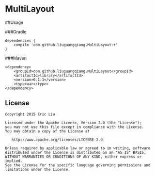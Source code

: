 MultiLayout
===========

##Usage

###Gradle
```
dependencies {
   	compile 'com.github.liuguangqiang.MultiLayout:+'
}
```

###Maven
```
<dependency>
  	<groupId>com.github.liuguangqiang.MultiLayout</groupId>
  	<artifactId>library</artifactId>
  	<version>0.1.1</version>
  	<type>aar</type>
</dependency>
```


## License

    Copyright 2015 Eric Liu

    Licensed under the Apache License, Version 2.0 (the "License");
    you may not use this file except in compliance with the License.
    You may obtain a copy of the License at

       http://www.apache.org/licenses/LICENSE-2.0

    Unless required by applicable law or agreed to in writing, software
    distributed under the License is distributed on an "AS IS" BASIS,
    WITHOUT WARRANTIES OR CONDITIONS OF ANY KIND, either express or implied.
    See the License for the specific language governing permissions and
    limitations under the License.



